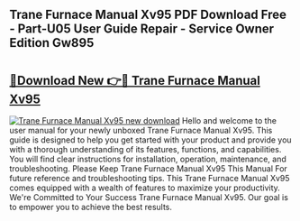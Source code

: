 ## Trane Furnace Manual Xv95 PDF Download Free - Part-U05 User Guide Repair - Service Owner Edition Gw895

# <h2><a href="http://bc94431.oget.top/?id=Trane+Furnace+Manual+Xv95">🔗Download New 👉🔴 Trane Furnace Manual Xv95</a></h2>

[![Trane Furnace Manual Xv95 new download](https://i.imgur.com/5g1atiW.png)](http://bc94431.oget.top/?id=Trane+Furnace+Manual+Xv95)
Hello and welcome to the user manual for your newly unboxed Trane Furnace Manual Xv95. This guide is designed to help you get started with your product and provide you with a thorough understanding of its features, functions, and capabilities. You will find clear instructions for installation, operation, maintenance, and troubleshooting. Please Keep Trane Furnace Manual Xv95 This Manual For future reference and troubleshooting tips. This Trane Furnace Manual Xv95 comes equipped with a wealth of features to maximize your productivity. We're Committed to Your Success Trane Furnace Manual Xv95. Our goal is to empower you to achieve the best results.
